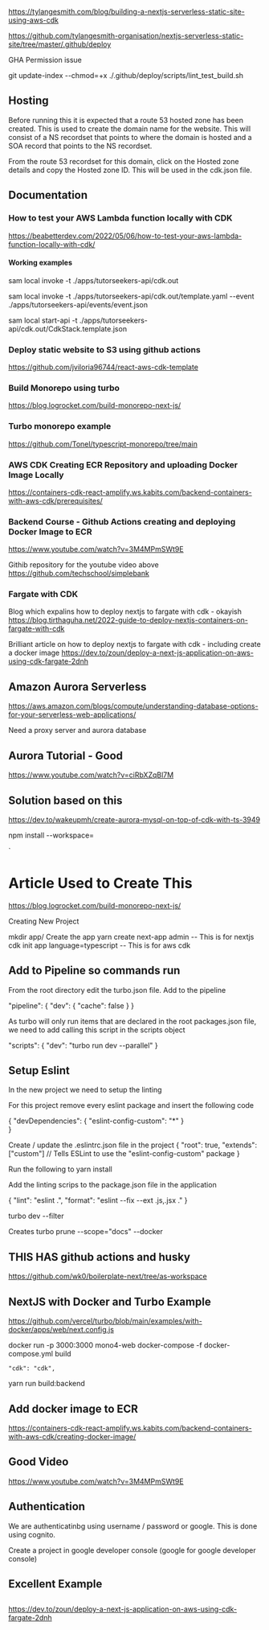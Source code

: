 
https://tylangesmith.com/blog/building-a-nextjs-serverless-static-site-using-aws-cdk

https://github.com/tylangesmith-organisation/nextjs-serverless-static-site/tree/master/.github/deploy


GHA Permission issue

git update-index --chmod=+x ./.github/deploy/scripts/lint_test_build.sh




## Hosting

Before running this it is expected that a route 53 hosted zone has been created. This is used to create the domain name for the website. 
This will consist of a NS recordset that points to where the domain is hosted and a SOA record that points to the NS recordset.

From the route 53 recordset for this domain, click on the Hosted zone details and copy the Hosted zone ID. This will be used in the cdk.json file.



## Documentation

### How to test your AWS Lambda function locally with CDK
https://beabetterdev.com/2022/05/06/how-to-test-your-aws-lambda-function-locally-with-cdk/

#### Working examples
sam local invoke -t ./apps/tutorseekers-api/cdk.out

sam local invoke -t ./apps/tutorseekers-api/cdk.out/template.yaml --event ./apps/tutorseekers-api/events/event.json

sam local start-api -t ./apps/tutorseekers-api/cdk.out/CdkStack.template.json


### Deploy static website to S3 using github actions
https://github.com/jviloria96744/react-aws-cdk-template


### Build Monorepo using turbo
https://blog.logrocket.com/build-monorepo-next-js/

### Turbo monorepo example
https://github.com/Tonel/typescript-monorepo/tree/main

### AWS CDK Creating ECR Repository and uploading Docker Image Locally
https://containers-cdk-react-amplify.ws.kabits.com/backend-containers-with-aws-cdk/prerequisites/

### Backend Course - Github Actions creating and deploying Docker Image to ECR
https://www.youtube.com/watch?v=3M4MPmSWt9E

Githib repository for the youtube video above
https://github.com/techschool/simplebank

### Fargate with CDK

Blog which expalins how to deploy nextjs to fargate with cdk - okayish
https://blog.tirthaguha.net/2022-guide-to-deploy-nextjs-containers-on-fargate-with-cdk

Brilliant article on how to deploy nextjs to fargate with cdk - including create a docker image
https://dev.to/zoun/deploy-a-next-js-application-on-aws-using-cdk-fargate-2dnh

## Amazon Aurora Serverless
https://aws.amazon.com/blogs/compute/understanding-database-options-for-your-serverless-web-applications/

Need a proxy server and aurora database

## Aurora Tutorial - Good
https://www.youtube.com/watch?v=ciRbXZqBl7M

## Solution based on this
https://dev.to/wakeupmh/create-aurora-mysql-on-top-of-cdk-with-ts-3949



npm install <package> --workspace=<workspace>






`


# Article Used to Create This
https://blog.logrocket.com/build-monorepo-next-js/

Creating New Project

mkdir app/<project name>
Create the app
yarn create next-app admin -- This is for nextjs
cdk init app language=typescript -- This is for aws cdk

## Add to Pipeline so commands run

From the root directory edit the turbo.json file. Add to the pipeline

  "pipeline": {
    "dev": {
      "cache": false
    }
  }

  As turbo will only run items that are declared in the root packages.json file, we need to add calling this script in the scripts object

"scripts": {
    "dev": "turbo run dev --parallel"
}

## Setup Eslint

In the new project we need to setup the linting

For this project remove every eslint package
and insert the following code

{
  "devDependencies": {
   "eslint-config-custom": "*"
  }    
}

Create / update the .eslintrc.json file in the project
{
  "root": true,
  "extends": ["custom"] // Tells ESLint to use the "eslint-config-custom" package
}

Run the following to 
yarn install

Add the linting scrips to the package.json file in the application

{
  "lint": "eslint .",
  "format": "eslint --fix --ext .js,.jsx ."
}




turbo dev --filter <workflow>

Creates 
turbo prune --scope="docs" --docker

## THIS HAS github actions and husky
https://github.com/wk0/boilerplate-next/tree/as-workspace

## NextJS with Docker and Turbo Example

https://github.com/vercel/turbo/blob/main/examples/with-docker/apps/web/next.config.js

docker run -p 3000:3000 mono4-web
docker-compose -f docker-compose.yml build

    "cdk": "cdk",

yarn run build:backend


## Add docker image to ECR
https://containers-cdk-react-amplify.ws.kabits.com/backend-containers-with-aws-cdk/creating-docker-image/

## Good Video
https://www.youtube.com/watch?v=3M4MPmSWt9E





## Authentication

We are authenticatinbg using username / password or google. This is done using cognito.

Create a project in google developer console (google for google developer console)


##
##
## Excellent Example
##
##
https://dev.to/zoun/deploy-a-next-js-application-on-aws-using-cdk-fargate-2dnh


